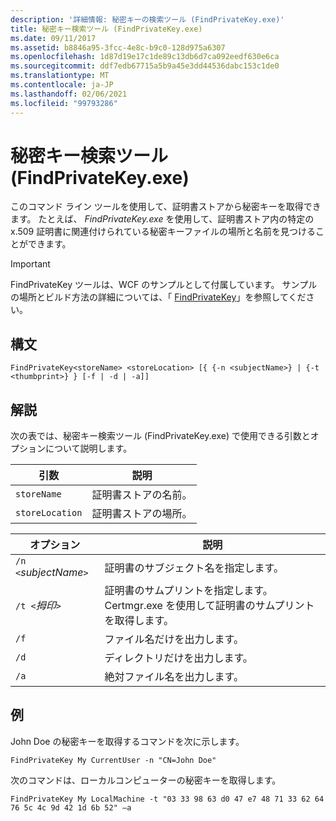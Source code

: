 ```yaml
---
description: '詳細情報: 秘密キーの検索ツール (FindPrivateKey.exe)'
title: 秘密キー検索ツール (FindPrivateKey.exe)
ms.date: 09/11/2017
ms.assetid: b8846a95-3fcc-4e8c-b9c0-128d975a6307
ms.openlocfilehash: 1d87d19e17c1de89c13db6d7ca092eedf630e6ca
ms.sourcegitcommit: ddf7edb67715a5b9a45e3dd44536dabc153c1de0
ms.translationtype: MT
ms.contentlocale: ja-JP
ms.lasthandoff: 02/06/2021
ms.locfileid: "99793286"
---
```

# <a name="find-private-key-tool-findprivatekeyexe"></a>秘密キー検索ツール (FindPrivateKey.exe)

このコマンド ライン ツールを使用して、証明書ストアから秘密キーを取得できます。 たとえば、 *FindPrivateKey.exe* を使用して、証明書ストア内の特定の x.509 証明書に関連付けられている秘密キーファイルの場所と名前を見つけることができます。

> [!IMPORTANT]
> FindPrivateKey ツールは、WCF のサンプルとして付属しています。 サンプルの場所とビルド方法の詳細については、「 [FindPrivateKey](./samples/findprivatekey.md)」を参照してください。

## <a name="syntax"></a>構文

```console
FindPrivateKey<storeName> <storeLocation> [{ {-n <subjectName>} | {-t <thumbprint>} } [-f | -d | -a]]
```

## <a name="remarks"></a>解説

次の表では、秘密キー検索ツール (FindPrivateKey.exe) で使用できる引数とオプションについて説明します。

|引数|説明|
|--------------|-----------------|
|`storeName`|証明書ストアの名前。|
|`storeLocation`|証明書ストアの場所。|

|オプション|説明|
|------------|-----------------|
|`/n <`*subjectName*`>`|証明書のサブジェクト名を指定します。|
|`/t <`*拇印*`>`|証明書のサムプリントを指定します。 Certmgr.exe を使用して証明書のサムプリントを取得します。|
|`/f`|ファイル名だけを出力します。|
|`/d`|ディレクトリだけを出力します。|
|`/a`|絶対ファイル名を出力します。|

## <a name="examples"></a>例

John Doe の秘密キーを取得するコマンドを次に示します。

```console
FindPrivateKey My CurrentUser -n "CN=John Doe"
```

次のコマンドは、ローカルコンピューターの秘密キーを取得します。

```console
FindPrivateKey My LocalMachine -t "03 33 98 63 d0 47 e7 48 71 33 62 64 76 5c 4c 9d 42 1d 6b 52" –a
```

